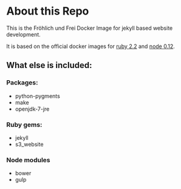 # About this Repo

This is the Fröhlich und Frei Docker Image for jekyll based website development.

It is based on the official docker images for [ruby 2.2](https://github.com/docker-library/ruby/blob/master/2.2/Dockerfile) and [node 0.12](https://github.com/joyent/docker-node/blob/master/0.12/Dockerfile).

## What else is included:

### Packages:

* python-pygments
* make
* openjdk-7-jre

### Ruby gems:

* jekyll
* s3_website

### Node modules

* bower
* gulp
